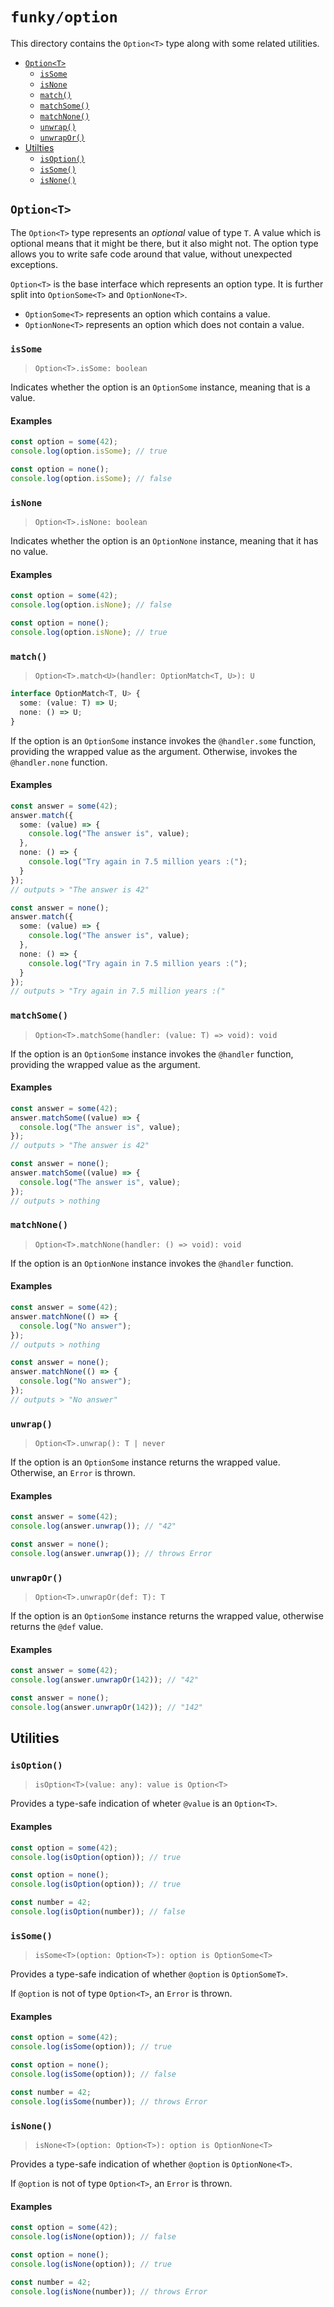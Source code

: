# `funky/option`

This directory contains the `Option<T>` type along with some related utilities.

- [`Option<T>`](#optiont)
  - [`isSome`](#issome)
  - [`isNone`](#isnone)
  - [`match()`](#match)
  - [`matchSome()`](#matchsome)
  - [`matchNone()`](#matchnone)
  - [`unwrap()`](#unwrap)
  - [`unwrapOr()`](#unwrapor)
- [Utilties](#utilities)
  - [`isOption()`](#isoption)
  - [`isSome()`](#issome-1)
  - [`isNone()`](#isnone-1)

## `Option<T>`

The `Option<T>` type represents an _optional_ value of type `T`. A value which
is optional means that it might be there, but it also might not. The option type
allows you to write safe code around that value, without unexpected exceptions.

`Option<T>` is the base interface which represents an option type. It is further
split into `OptionSome<T>` and `OptionNone<T>`.

- `OptionSome<T>` represents an option which contains a value.
- `OptionNone<T>` represents an option which does not contain a value.

### `isSome`

> `Option<T>.isSome: boolean`

Indicates whether the option is an `OptionSome` instance, meaning that is a value.

#### Examples

```typescript
const option = some(42);
console.log(option.isSome); // true
```

```typescript
const option = none();
console.log(option.isSome); // false
```

### `isNone`

> `Option<T>.isNone: boolean`

Indicates whether the option is an `OptionNone` instance, meaning that it has no value.

#### Examples

```typescript
const option = some(42);
console.log(option.isNone); // false
```

```typescript
const option = none();
console.log(option.isNone); // true
```

### `match()`

> `Option<T>.match<U>(handler: OptionMatch<T, U>): U`

```typescript
interface OptionMatch<T, U> {
  some: (value: T) => U;
  none: () => U;
}
```

If the option is an `OptionSome` instance invokes the `@handler.some` function,
providing the wrapped value as the argument.
Otherwise, invokes the `@handler.none` function.

#### Examples

```typescript
const answer = some(42);
answer.match({
  some: (value) => {
    console.log("The answer is", value);
  },
  none: () => {
    console.log("Try again in 7.5 million years :(");
  }
});
// outputs > "The answer is 42"
```

```typescript
const answer = none();
answer.match({
  some: (value) => {
    console.log("The answer is", value);
  },
  none: () => {
    console.log("Try again in 7.5 million years :(");
  }
});
// outputs > "Try again in 7.5 million years :("
```

### `matchSome()`

> `Option<T>.matchSome(handler: (value: T) => void): void`

If the option is an `OptionSome` instance invokes the `@handler` function,
providing the wrapped value as the argument.

#### Examples

```typescript
const answer = some(42);
answer.matchSome((value) => {
  console.log("The answer is", value);
});
// outputs > "The answer is 42"
```

```typescript
const answer = none();
answer.matchSome((value) => {
  console.log("The answer is", value);
});
// outputs > nothing
```

### `matchNone()`

> `Option<T>.matchNone(handler: () => void): void`

If the option is an `OptionNone` instance invokes the `@handler` function.

#### Examples

```typescript
const answer = some(42);
answer.matchNone(() => {
  console.log("No answer");
});
// outputs > nothing
```

```typescript
const answer = none();
answer.matchNone(() => {
  console.log("No answer");
});
// outputs > "No answer"
```

### `unwrap()`

> `Option<T>.unwrap(): T | never`

If the option is an `OptionSome` instance returns the wrapped value. Otherwise,
an `Error` is thrown.

#### Examples

```typescript
const answer = some(42);
console.log(answer.unwrap()); // "42"
```

```typescript
const answer = none();
console.log(answer.unwrap()); // throws Error
```

### `unwrapOr()`

> `Option<T>.unwrapOr(def: T): T`

If the option is an `OptionSome` instance returns the wrapped value, otherwise
returns the `@def` value.

#### Examples

```typescript
const answer = some(42);
console.log(answer.unwrapOr(142)); // "42"
```

```typescript
const answer = none();
console.log(answer.unwrapOr(142)); // "142"
```

## Utilities

### `isOption()`

> `isOption<T>(value: any): value is Option<T>`

Provides a type-safe indication of wheter `@value` is an `Option<T>`.

#### Examples

```typescript
const option = some(42);
console.log(isOption(option)); // true
```

```typescript
const option = none();
console.log(isOption(option)); // true
```

```typescript
const number = 42;
console.log(isOption(number)); // false
```

### `isSome()`

> `isSome<T>(option: Option<T>): option is OptionSome<T>`

Provides a type-safe indication of whether `@option` is `OptionSomeT>`.

If `@option` is not of type `Option<T>`, an `Error` is thrown.

#### Examples

```typescript
const option = some(42);
console.log(isSome(option)); // true
```

```typescript
const option = none();
console.log(isSome(option)); // false
```

```typescript
const number = 42;
console.log(isSome(number)); // throws Error
```

### `isNone()`

> `isNone<T>(option: Option<T>): option is OptionNone<T>`

Provides a type-safe indication of whether `@option` is `OptionNone<T>`.

If `@option` is not of type `Option<T>`, an `Error` is thrown.

#### Examples

```typescript
const option = some(42);
console.log(isNone(option)); // false
```

```typescript
const option = none();
console.log(isNone(option)); // true
```

```typescript
const number = 42;
console.log(isNone(number)); // throws Error
